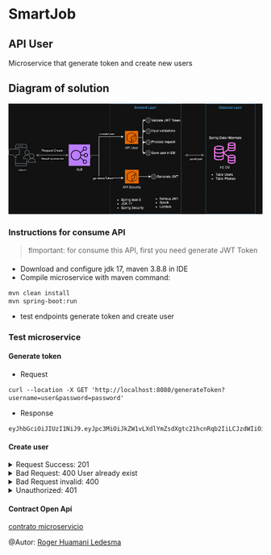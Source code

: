 # SmartJob 

## API User

Microservice that generate token and create new users

## Diagram of solution
![Diagram of solution](solution-diagram.png)

### Instructions for consume API
> ❗Important: for consume this API, first you need generate JWT Token

- Download and configure jdk 17, maven 3.8.8 in IDE
- Compile microservice with maven command:
```
mvn clean install
mvn spring-boot:run
```
- test endpoints generate token and create user

### Test microservice 

#### Generate token
- Request
```
curl --location -X GET 'http://localhost:8080/generateToken?username=user&password=password'
```
- Response
```
eyJhbGciOiJIUzI1NiJ9.eyJpc3MiOiJkZW1vLXdlYmZsdXgtc21hcnRqb2IiLCJzdWIiOiJ1c2VyIiwicGFzc3dvcmQiOiJwYXNzd29yZCIsImV4cCI6MTczMjc0MjAzNX0.bai6jCCDaHoH3BoQvObp8zm4ZIhDr3WFs2HlzSmgC58
```
  
#### Create user

<details>
<summary>Request Success: 201</summary>

```
curl --location -v POST 'http://localhost:8080/users' \
--header 'Content-Type: application/json' \
--header 'Authorization: Bearer eyJhbGciOiJIUzI1NiJ9.eyJpc3MiOiJkZW1vLXdlYmZsdXgtc21hcnRqb2IiLCJzdWIiOiJ1c2VyIiwicGFzc3dvcmQiOiJwYXNzd29yZCIsImV4cCI6MTczMjc0MjAzNX0.bai6jCCDaHoH3BoQvObp8zm4ZIhDr3WFs2HlzSmgC58' \
--data-raw '{
           "name": "Jose",
           "email": "jose@smartjob.cl",
           "password": "1223abcd",
           "phones": [
            {
                "number": "9999999",
                "citycode": "1",
                "contrycode": "51"
            }
           ]
         }'
```
```
* upload completely sent off: 284 bytes
< HTTP/1.1 201 Created
< Content-Type: application/json
< Content-Length: 404
< Cache-Control: no-cache, no-store, max-age=0, must-revalidate
< Pragma: no-cache
< Expires: 0
< X-Content-Type-Options: nosniff
```
</details>

<details>
<summary>Bad Request: 400 User already exist</summary>

```
curl --location -v POST 'http://localhost:8080/users' \
--header 'Content-Type: application/json' \
--header 'Authorization: Bearer eyJhbGciOiJIUzI1NiJ9.eyJpc3MiOiJkZW1vLXdlYmZsdXgtc21hcnRqb2IiLCJzdWIiOiJ1c2VyIiwicGFzc3dvcmQiOiJwYXNzd29yZCIsImV4cCI6MTczMjc0MjAzNX0.bai6jCCDaHoH3BoQvObp8zm4ZIhDr3WFs2HlzSmgC58' \
--data-raw '{
           "name": "Jose",
           "email": "jose@smartjob.cl",
           "password": "1223abcd",
           "phones": [
            {
                "number": "9999999",
                "citycode": "1",
                "contrycode": "51"
            }
           ]
         }'
```
```
* upload completely sent off: 283 bytes
< HTTP/1.1 400 Bad Request
< Content-Type: application/json
< Content-Length: 37
< Cache-Control: no-cache, no-store, max-age=0, must-revalidate
< Pragma: no-cache
< Expires: 0
< X-Content-Type-Options: nosniff
< X-Frame-Options: DENY
< X-XSS-Protection: 0
< Referrer-Policy: no-referrer
<
{ [37 bytes data]
100   320  100    37  100   283    273   2089 --:--:-- --:--:-- --:--:--  2352
{"mensaje":"El correo ya registrado"}
```
</details>

<details>
<summary>Bad Request invalid: 400</summary>

```
curl --location -v POST 'http://localhost:8080/users' \
--header 'Content-Type: application/json' \
--header 'Authorization: Bearer eyJhbGciOiJIUzI1NiJ9.eyJpc3MiOiJkZW1vLXdlYmZsdXgtc21hcnRqb2IiLCJzdWIiOiJ1c2VyIiwicGFzc3dvcmQiOiJwYXNzd29yZCIsImV4cCI6MTczMjc0MjAzNX0.bai6jCCDaHoH3BoQvObp8zm4ZIhDr3WFs2HlzSmgC58' \
--data-raw '{
           "name": "Vladimir",
           "email": "vladimirsmartjob.cl",
           "password": "1223abcd",
           "phones": [
            {
                "number": "9999999",
                "citycode": "1",
                "contrycode": "51"
            }
           ]
         }'
```
```
* upload completely sent off: 290 bytes
< HTTP/1.1 400 Bad Request
< Content-Type: application/json
< Content-Length: 1378
< Cache-Control: no-cache, no-store, max-age=0, must-revalidate
< Pragma: no-cache
< Expires: 0
< X-Content-Type-Options: nosniff
```
</details>

<details>
<summary>Unauthorized: 401</summary>

```
curl --location -v POST 'http://localhost:8080/users' \
--header 'Content-Type: application/json' \
--data-raw '{
           "name": "Vladimir",
           "email": "vladimirsmartjob.cl",
           "password": "1223abcd",
           "phones": [
            {
                "number": "9999999",
                "citycode": "1",
                "contrycode": "51"
            }
           ]
         }'
```
```
* upload completely sent off: 290 bytes
< HTTP/1.1 401 Unauthorized
< WWW-Authenticate: Basic realm="Realm"
< Cache-Control: no-cache, no-store, max-age=0, must-revalidate
< Pragma: no-cache
< Expires: 0
< X-Content-Type-Options: nosniff
```
</details>

#### Contract Open Apí
[contrato microservicio](/src/main/resources/openapi.yaml)

@Autor: [Roger Huamani Ledesma](https://www.linkedin.com/in/roger-vladimir-huamani-ledesma-58887a11a/?originalSubdomain=pe)
